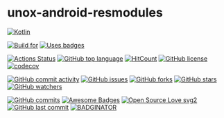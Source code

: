 # unox-android-resmodules

[![Kotlin](https://upload.wikimedia.org/wikipedia/commons/thumb/7/74/Kotlin-logo.svg/240px-Kotlin-logo.svg.png)](
https://kotlinlang.org)

[![Build for](https://forthebadge.com/images/badges/built-for-android.svg)](
https://forthebadge.com/)
[![Uses badges](https://forthebadge.com/images/badges/uses-badges.svg)](
https://forthebadge.com/)

[![Actions Status](https://github.com/icarohs7/unox-android-resmodules/workflows/ci/badge.svg)](
https://github.com/icarohs7/unox-android-resmodules/actions)
[![GitHub top language](https://img.shields.io/github/languages/top/icarohs7/unox-android-resmodules.svg)](
https://github.com/icarohs7/unox-android-resmodules/search?l=kotlin)
[![HitCount](http://hits.dwyl.io/icarohs7/unox-android-resmodules.svg)](
http://hits.dwyl.io/icarohs7/unox-android-resmodules)
[![GitHub license](https://img.shields.io/github/license/icarohs7/unox-android-resmodules.svg)](
https://github.com/icarohs7/unox-android-resmodules/blob/master/LICENSE)
[![codecov](https://codecov.io/gh/icarohs7/unox-android-resmodules/branch/master/graph/badge.svg)](
https://codecov.io/gh/icarohs7/unox-android-resmodules)

[![GitHub commit activity](https://img.shields.io/github/commit-activity/w/icarohs7/unox-android-resmodules.svg)](
https://github.com/icarohs7/unox-android-resmodules/commits/master)
[![GitHub issues](https://img.shields.io/github/issues/icarohs7/unox-android-resmodules.svg)](
https://github.com/icarohs7/unox-android-resmodules/issues)
[![GitHub forks](https://img.shields.io/github/forks/icarohs7/unox-android-resmodules.svg?style=social&label=Fork)](
https://github.com/icarohs7/unox-android-resmodules/fork)
[![GitHub stars](https://img.shields.io/github/stars/icarohs7/unox-android-resmodules.svg?style=social&label=Stars)](
https://github.com/icarohs7/unox-android-resmodules)
[![GitHub watchers](https://img.shields.io/github/watchers/icarohs7/unox-android-resmodules.svg?style=social&label=Watch)](
https://github.com/icarohs7/unox-android-resmodules/subscription)

[![GitHub commits](https://img.shields.io/github/commits-since/icarohs7/unox-android-resmodules/v0.1.svg)](
https://github.com/icarohs7/unox-android-resmodules/releases/v0.1)
[![Awesome Badges](https://img.shields.io/badge/badges-awesome-green.svg)](
https://github.com/Naereen/badges)
[![Open Source Love svg2](https://badges.frapsoft.com/os/v2/open-source.svg?v=103)](
https://github.com/ellerbrock/open-source-badges/)
[![GitHub last commit](https://img.shields.io/github/last-commit/icarohs7/unox-android-resmodules.svg)](
https://github.com/icarohs7/unox-android-resmodules/commits/master)
[![BADGINATOR](https://badginator.herokuapp.com/icarohs7/unox-android-resmodules.svg)](
https://github.com/defunctzombie/badginator)
